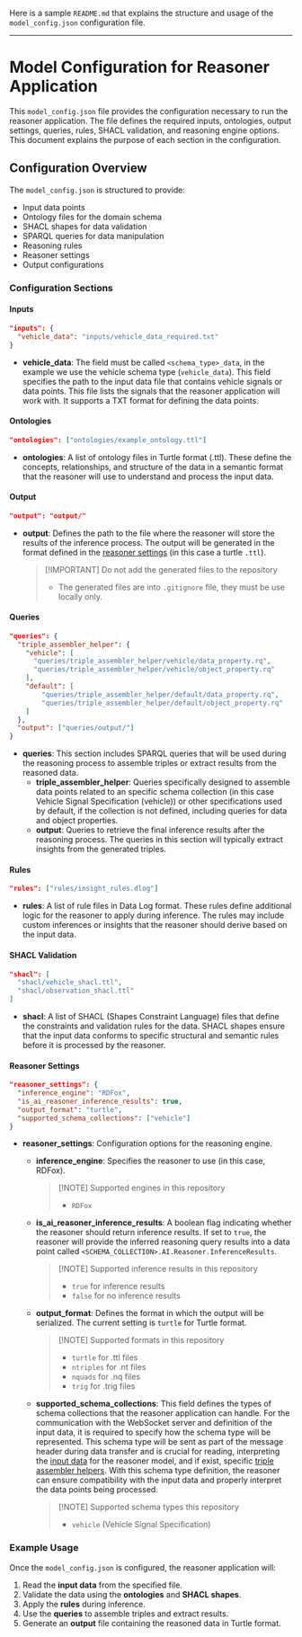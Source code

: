 Here is a sample `README.md` that explains the structure and usage of the `model_config.json` configuration file.

---

# Model Configuration for Reasoner Application

This `model_config.json` file provides the configuration necessary to run the reasoner application. The file defines the required inputs, ontologies, output settings, queries, rules, SHACL validation, and reasoning engine options. This document explains the purpose of each section in the configuration.

## Configuration Overview

The `model_config.json` is structured to provide:
- Input data points
- Ontology files for the domain schema
- SHACL shapes for data validation
- SPARQL queries for data manipulation
- Reasoning rules
- Reasoner settings
- Output configurations

### Configuration Sections

#### Inputs
```json
"inputs": {
  "vehicle_data": "inputs/vehicle_data_required.txt"
}
```
- **vehicle_data**: The field must be called `<schema_type>_data`, in the example we use the vehicle schema type (`vehicle_data`). This field specifies the path to the input data file that contains vehicle signals or data points. This file lists the signals that the reasoner application will work with. It supports a TXT format for defining the data points.

#### Ontologies
```json
"ontologies": ["ontologies/example_ontology.ttl"]
```
- **ontologies**: A list of ontology files in Turtle format (.ttl). These define the concepts, relationships, and structure of the data in a semantic format that the reasoner will use to understand and process the input data.

#### Output
```json
"output": "output/"
```
- **output**: Defines the path to the file where the reasoner will store the results of the inference process. The output will be generated in the format defined in the [reasoner settings](#reasoner-settings) (in this case a turtle `.ttl`).
  > [!IMPORTANT] Do not add the generated files to the repository
  > - The generated files are into `.gitignore` file, they must be use locally only.

#### Queries
```json
"queries": {
  "triple_assembler_helper": {
    "vehicle": [
      "queries/triple_assembler_helper/vehicle/data_property.rq",
      "queries/triple_assembler_helper/vehicle/object_property.rq"
    ],
    "default": [
        "queries/triple_assembler_helper/default/data_property.rq",
        "queries/triple_assembler_helper/default/object_property.rq"
    ]
  },
  "output": ["queries/output/"]
}
```
- **queries**: This section includes SPARQL queries that will be used during the reasoning process to assemble triples or extract results from the reasoned data.
  - **triple_assembler_helper**: 
    Queries specifically designed to assemble data points related to an specific schema collection (in this case Vehicle Signal Specification (vehicle)) or other specifications used by default, if the collection is not defined, including queries for data and object properties.
  - **output**: Queries to retrieve the final inference results after the reasoning process. The queries in this section will typically extract insights from the generated triples.

#### Rules
```json
"rules": ["rules/insight_rules.dlog"]
```
- **rules**: A list of rule files in Data Log format. These rules define additional logic for the reasoner to apply during inference. The rules may include custom inferences or insights that the reasoner should derive based on the input data.

#### SHACL Validation
```json
"shacl": [
  "shacl/vehicle_shacl.ttl",
  "shacl/observation_shacl.ttl"
]
```
- **shacl**: A list of SHACL (Shapes Constraint Language) files that define the constraints and validation rules for the data. SHACL shapes ensure that the input data conforms to specific structural and semantic rules before it is processed by the reasoner.

#### Reasoner Settings
```json
"reasoner_settings": {
  "inference_engine": "RDFox",
  "is_ai_reasoner_inference_results": true,
  "output_format": "turtle",
  "supported_schema_collections": ["vehicle"]
}
```
- **reasoner_settings**: Configuration options for the reasoning engine.
  - **inference_engine**: Specifies the reasoner to use (in this case, RDFox).
    > [!NOTE] Supported engines in this repository
    > - `RDFox`

  - **is_ai_reasoner_inference_results**: A boolean flag indicating whether the reasoner should return inference results. If set to `true`, the reasoner will provide the inferred reasoning query results into a data point called `<SCHEMA_COLLECTION>.AI.Reasoner.InferenceResults`.
    > [!NOTE] Supported inference results in this repository
    > - `true` for inference results
    > - `false` for no inference results

  - **output_format**: Defines the format in which the output will be serialized. The current setting is `turtle` for Turtle format.
    > [!NOTE] Supported formats in this repository
    > - `turtle` for .ttl files
    > - `ntriples` for .nt files
    > - `nquads` for .nq files
    > - `trig` for .trig files

  - **supported_schema_collections**: This field defines the types of schema collections that the reasoner application can handle. For the communication with the WebSocket server and definition of the input data, it is required to specify how the schema type will be represented. This schema type will be sent as part of the message header during data transfer and is crucial for reading, interpreting the [input data](#inputs) for the reasoner model, and if exist, specific [triple assembler helpers](#queries). With this schema type definition, the reasoner can ensure compatibility with the input data and properly interpret the data points being processed.
    > [!NOTE] Supported schema types this repository
    > - `vehicle` (Vehicle Signal Specification)

### Example Usage

Once the `model_config.json` is configured, the reasoner application will:
1. Read the **input data** from the specified file.
2. Validate the data using the **ontologies** and **SHACL shapes**.
3. Apply the **rules** during inference.
4. Use the **queries** to assemble triples and extract results.
5. Generate an **output** file containing the reasoned data in Turtle format.
